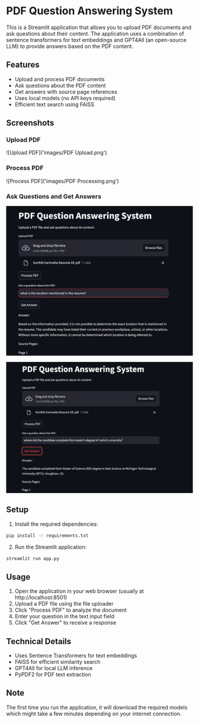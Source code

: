 # PDF Question Answering System

This is a Streamlit application that allows you to upload PDF documents and ask questions about their content. The application uses a combination of sentence transformers for text embeddings and GPT4All (an open-source LLM) to provide answers based on the PDF content.

## Features

- Upload and process PDF documents
- Ask questions about the PDF content
- Get answers with source page references
- Uses local models (no API keys required)
- Efficient text search using FAISS

## Screenshots

### Upload PDF
![Upload PDF]('images/PDF Upload.png')

### Process PDF
![Process PDF]('images/PDF Processing.png')

### Ask Questions and Get Answers
![Question Answering 1](images/Q&A1.png)

![Question Answering 2](images/Q&A2.png)

## Setup

1. Install the required dependencies:
```bash
pip install -r requirements.txt
```

2. Run the Streamlit application:
```bash
streamlit run app.py
```

## Usage

1. Open the application in your web browser (usually at http://localhost:8501)
2. Upload a PDF file using the file uploader
3. Click "Process PDF" to analyze the document
4. Enter your question in the text input field
5. Click "Get Answer" to receive a response

## Technical Details

- Uses Sentence Transformers for text embeddings
- FAISS for efficient similarity search
- GPT4All for local LLM inference
- PyPDF2 for PDF text extraction

## Note

The first time you run the application, it will download the required models which might take a few minutes depending on your internet connection. 
